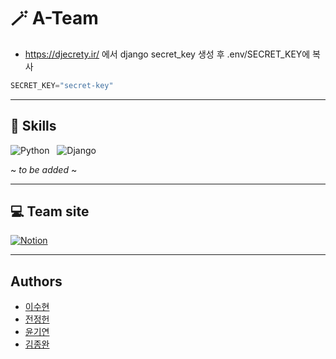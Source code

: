 <!-- <div align="center"> -->

# 🪄 A-Team
<!-- skeleton code -->
<!-- **Introduce A-Team** -->

- https://djecrety.ir/ 에서 django secret_key 생성 후 .env/SECRET_KEY에 복사
```py
SECRET_KEY="secret-key"
```

---
  
## 🎢 Skills
![Python](https://img.shields.io/badge/Python-3776AB.svg?style=for-the-badge&logo=python&logoColor=white) &nbsp;
![Django](https://img.shields.io/badge/Django-092E20.svg?style=for-the-badge&logo=Django&logoColor=white)

~ *to be added* ~
  
---

## 💻 Team site

[![Notion](https://img.shields.io/badge/Notion-%23000000.svg?style=for-the-badge&logo=notion&logoColor=white)](https://www.notion.so/ssu-uky/Team-A-c365d2c6babf4d5494b108fa66b39c1f?pvs=4)

---

<!-- ## Installation 

--- -->

## Authors
- [이수현](https://github.com/ssu-uky)
- [전정헌](https://github.com/allen9535)
- [윤기연](https://github.com/kyeon06)
- [김종완](https://github.com/mireu-san)
